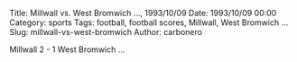 Title: Millwall vs. West Bromwich …, 1993/10/09
Date: 1993/10/09 00:00
Category: sports
Tags: football, football scores, Millwall, West Bromwich …
Slug: millwall-vs-west-bromwich
Author: carbonero


Millwall 2 - 1 West Bromwich …
